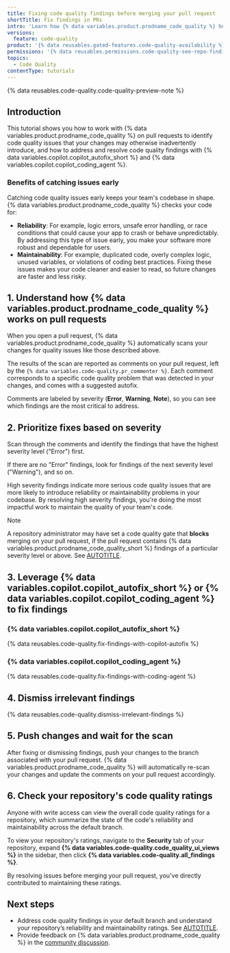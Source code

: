 ```yaml
---
title: Fixing code quality findings before merging your pull request
shortTitle: Fix findings in PRs
intro: 'Learn how {% data variables.product.prodname_code_quality %} helps you catch and fix quality issues before they reach your default branch, and how {% data variables.copilot.copilot_autofix_short %} and {% data variables.copilot.copilot_coding_agent %} can help you quickly address any findings.'
versions:
  feature: code-quality
product: '{% data reusables.gated-features.code-quality-availability %}'
permissions: '{% data reusables.permissions.code-quality-see-repo-findings %}'
topics:
  - Code Quality
contentType: tutorials
---
```


{% data reusables.code-quality.code-quality-preview-note %}

## Introduction

This tutorial shows you how to work with {% data variables.product.prodname_code_quality %} on pull requests to identify code quality issues that your changes may otherwise inadvertently introduce, and how to address and resolve code quality findings with {% data variables.copilot.copilot_autofix_short %} and {% data variables.copilot.copilot_coding_agent %}.

### Benefits of catching issues early

Catching code quality issues early keeps your team's codebase in shape. {% data variables.product.prodname_code_quality %} checks your code for:

* **Reliability**: For example, logic errors, unsafe error handling, or race conditions that could cause your app to crash or behave unpredictably. By addressing this type of issue early, you make your software more robust and dependable for users.
* **Maintainability**: For example, duplicated code, overly complex logic, unused variables, or violations of coding best practices. Fixing these issues makes your code cleaner and easier to read, so future changes are faster and less risky.

## 1. Understand how {% data variables.product.prodname_code_quality %} works on pull requests

When you open a pull request, {% data variables.product.prodname_code_quality %} automatically scans your changes for quality issues like those described above.

The results of the scan are reported as comments on your pull request, left by the `{% data variables.code-quality.pr_commenter %}`. Each comment corresponds to a specific code quality problem that was detected in your changes, and comes with a suggested autofix.

Comments are labeled by severity (**Error**, **Warning**, **Note**), so you can see which findings are the most critical to address.

## 2. Prioritize fixes based on severity

Scan through the comments and identify the findings that have the highest severity level ("Error") first.

If there are no "Error" findings, look for findings of the next severity level ("Warning"), and so on.

High severity findings indicate more serious code quality issues that are more likely to introduce reliability or maintainability problems in your codebase. By resolving high severity findings, you're doing the most impactful work to maintain the quality of your team's code.

> [!NOTE]
> A repository administrator may have set a code quality gate that **blocks** merging on your pull request, if the pull request contains {% data variables.product.prodname_code_quality_short %} findings of a particular severity level or above. See [AUTOTITLE](/code-security/code-quality/how-tos/unblock-your-pr).

## 3. Leverage {% data variables.copilot.copilot_autofix_short %} or {% data variables.copilot.copilot_coding_agent %} to fix findings

### {% data variables.copilot.copilot_autofix_short %}

{% data reusables.code-quality.fix-findings-with-copilot-autofix %}

### {% data variables.copilot.copilot_coding_agent %}

{% data reusables.code-quality.fix-findings-with-coding-agent %}

## 4. Dismiss irrelevant findings

{% data reusables.code-quality.dismiss-irrelevant-findings %}

## 5. Push changes and wait for the scan

After fixing or dismissing findings, push your changes to the branch associated with your pull request. {% data variables.product.prodname_code_quality %} will automatically re-scan your changes and update the comments on your pull request accordingly.

## 6. Check your repository's code quality ratings

Anyone with write access can view the overall code quality ratings for a repository, which summarize the state of the code's reliability and maintainability across the default branch.

To view your repository's ratings, navigate to the **Security** tab of your repository, expand **{% data variables.code-quality.code_quality_ui_views %}** in the sidebar, then click **{% data variables.code-quality.all_findings %}**.

By resolving issues before merging your pull request, you've directly contributed to maintaining these ratings.

## Next steps

* Address code quality findings in your default branch and understand your repository’s reliability and maintainability ratings. See [AUTOTITLE](/code-security/code-quality/tutorials/improve-your-codebase).
* Provide feedback on {% data variables.product.prodname_code_quality %} in the [community discussion](https://github.com/orgs/community/discussions/177488?utm_source=docs-discussions-code-quality&utm_medium=docs&utm_campaign=universe25post).
